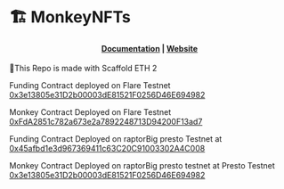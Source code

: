 # 🏗 MonkeyNFTs

<h4 align="center">
  <a href="https://docs.scaffoldeth.io">Documentation</a> |
  <a href="https://scaffoldeth.io">Website</a>
</h4>

🧪This Repo is made with Scaffold ETH 2

Funding Contract deployed on Flare Testnet [0x3e13805e31D2b00003dE81521F0256D46E694982](https://coston2.testnet.flarescan.com/address/0x3e13805e31D2b00003dE81521F0256D46E694982)

Monkey Contract Deployed on Flare Testnet [0xFdA2851c782a673e2a7892248713D94200F13ad7](https://coston2.testnet.flarescan.com/address/0xFdA2851c782a673e2a7892248713D94200F13ad7)

Funding Contract Deployed on raptorBig presto Testnet at [0x45afbd1e3d967369411c63C20C91003302A4C008](https://raptorbig-blockscout.eu-north-2.gateway.fm/address/0x45afbd1e3d967369411c63C20C91003302A4C008) 

Monkey Contract Deployed on raptorBig presto testnet at Presto Testnet [0x3e13805e31D2b00003dE81521F0256D46E694982](https://raptorbig-blockscout.eu-north-2.gateway.fm/address/0x3e13805e31D2b00003dE81521F0256D46E694982)

